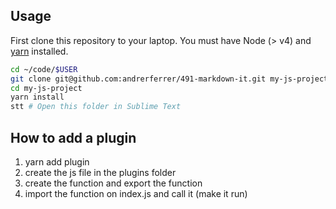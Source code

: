 ## Usage

First clone this repository to your laptop. You must have Node (> v4) and [yarn](https://yarnpkg.com/lang/en/docs/install/) installed.

```bash
cd ~/code/$USER
git clone git@github.com:andrerferrer/491-markdown-it.git my-js-project
cd my-js-project
yarn install
stt # Open this folder in Sublime Text
```


## How to add a plugin

1. yarn add plugin
2. create the js file in the plugins folder
3. create the function and export the function
4. import the function on index.js and call it (make it run)
